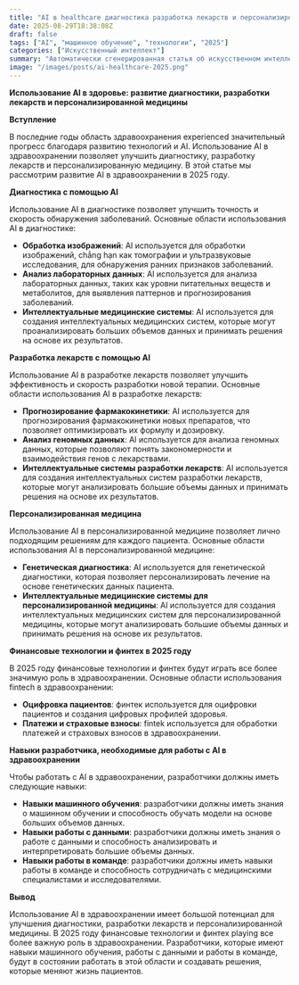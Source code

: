 ```yaml
---
title: "AI в healthcare диагностика разработка лекарств и персонализированная медицина будущее в финансовых технологиях и финтехе в 2025 году"
date: 2025-08-29T18:38:08Z
draft: false
tags: ["AI", "машинное обучение", "технологии", "2025"]
categories: ["Искусственный интеллект"]
summary: "Автоматически сгенерированная статья об искусственном интеллекте"
image: "/images/posts/ai-healthcare-2025.png"
---
```

**Использование AI в здоровье: развитие диагностики, разработки лекарств и персонализированной медицины**

**Вступление**

В последние годы область здравоохранения experienced значительный прогресс благодаря развитию технологий и AI. Использование AI в здравоохранении позволяет улучшить диагностику, разработку лекарств и персонализированную медицину. В этой статье мы рассмотрим развитие AI в здравоохранении в 2025 году.

**Диагностика с помощью AI**

Использование AI в диагностике позволяет улучшить точность и скорость обнаружения заболеваний. Основные области использования AI в диагностике:

* **Обработка изображений**: AI используется для обработки изображений, chẳng hạn как томографии и ультразвуковые исследования, для обнаружения ранних признаков заболеваний.
* **Анализ лабораторных данных**: AI используется для анализа лабораторных данных, таких как уровни питательных веществ и метаболитов, для выявления паттернов и прогнозирования заболеваний.
* **Интеллектуальные медицинские системы**: AI используется для создания интеллектуальных медицинских систем, которые могут проанализировать больших объемов данных и принимать решения на основе их результатов.

**Разработка лекарств с помощью AI**

Использование AI в разработке лекарств позволяет улучшить эффективность и скорость разработки новой терапии. Основные области использования AI в разработке лекарств:

* **Прогнозирование фармакокинетики**: AI используется для прогнозирования фармакокинетики новых препаратов, что позволяет оптимизировать их формулу и дозировку.
* **Анализ геномных данных**: AI используется для анализа геномных данных, которые позволяют понять закономерности и взаимодействия генов с лекарствами.
* **Интеллектуальные системы разработки лекарств**: AI используется для создания интеллектуальных систем разработки лекарств, которые могут анализировать большие объемы данных и принимать решения на основе их результатов.

**Персонализированная медицина**

Использование AI в персонализированной медицине позволяет лично подходящим решениям для каждого пациента. Основные области использования AI в персонализированной медицине:

* **Генетическая диагностика**: AI используется для генетической диагностики, которая позволяет персонализировать лечение на основе генетических данных пациента.
* **Интеллектуальные медицинские системы для персонализированной медицины**: AI используется для создания интеллектуальных медицинских систем для персонализированной медицины, которые могут анализировать большие объемы данных и принимать решения на основе их результатов.

**Финансовые технологии и финтех в 2025 году**

В 2025 году финансовые технологии и финтех будут играть все более значимую роль в здравоохранении. Основные области использования fintech в здравоохранении:

* **Оцифровка пациентов**: финтек используется для оцифровки пациентов и создания цифровых профилей здоровья.
* **Платежи и страховые взносы**: fintek используется для обработки платежей и страховых взносов в здравоохранении.

**Навыки разработчика, необходимые для работы с AI в здравоохранении**

Чтобы работать с AI в здравоохранении, разработчики должны иметь следующие навыки:

* **Навыки машинного обучения**: разработчики должны иметь знания о машинном обучении и способность обучать модели на основе больших объемов данных.
* **Навыки работы с данными**: разработчики должны иметь знания о работе с данными и способность анализировать и интерпретировать большие объемы данных.
* **Навыки работы в команде**: разработчики должны иметь навыки работы в команде и способность сотрудничать с медицинскими специалистами и исследователями.

**Вывод**

Использование AI в здравоохранении имеет большой потенциал для улучшения диагностики, разработки лекарств и персонализированной медицины. В 2025 году финансовые технологии и финтех playing все более важную роль в здравоохранении. Разработчики, которые имеют навыки машинного обучения, работы с данными и работы в команде, будут в состоянии работать в этой области и создавать решения, которые меняют жизнь пациентов.